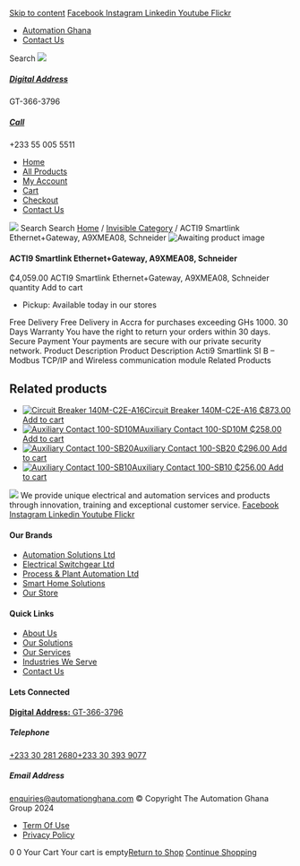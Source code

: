 [Skip to content](https://store.automationghana.com/product/acti9-smartlink-ethernetgateway-a9xmea08-schneider/#content)
[ Facebook ](https://www.facebook.com/automationgh/) [ Instagram ](https://www.instagram.com/automationgh/) [ Linkedin ](https://www.linkedin.com/company/the-automation-ghana-limited/) [ Youtube ](https://www.youtube.com/channel/UCurrRDUSm5oIW39VXjn1u0w) [ Flickr ](https://www.flickr.com/photos/181794037@N07/)
  * [ Automation Ghana ](https://automationghana.com)
  * [ Contact Us ](https://store.automationghana.com/contact/)


Search
[ ![](https://store.automationghana.com/wp-content/uploads/2024/04/Website-TAGG-Logo-BLUE.png) ](https://store.automationghana.com/)
[ ](https://maps.app.goo.gl/m4xeaagWCNbLk4jM6)
#####  [ Digital Address ](https://maps.app.goo.gl/m4xeaagWCNbLk4jM6)
GT-366-3796 
[ ](tel:+233550055511)
#####  [ Call ](tel:+233550055511)
+233 55 005 5511 
  * [Home](https://store.automationghana.com/)
  * [All Products](https://store.automationghana.com/shop/)
  * [My Account](https://store.automationghana.com/my-account/)
  * [Cart](https://store.automationghana.com/cart/)
  * [Checkout](https://store.automationghana.com/checkout/)
  * [Contact Us](https://store.automationghana.com/contact/)


[![](https://store.automationghana.com/wp-content/uploads/2024/04/AutomationGhana_logo_white.png)](https://store.automationghana.com)
Search
Search
[Home](https://store.automationghana.com) / [Invisible Category](https://store.automationghana.com/product-category/invisible-category/) / ACTI9 Smartlink Ethernet+Gateway, A9XMEA08, Schneider
![Awaiting product image](https://store.automationghana.com/wp-content/uploads/woocommerce-placeholder-600x600.png)
####  ACTI9 Smartlink Ethernet+Gateway, A9XMEA08, Schneider 
₵4,059.00
ACTI9 Smartlink Ethernet+Gateway, A9XMEA08, Schneider quantity
Add to cart
  * Pickup: Available today in our stores


Free Delivery 
Free Delivery in Accra for purchases exceeding GHs 1000. 
30 Days Warranty 
You have the right to return your orders within 30 days. 
Secure Payment 
Your payments are secure with our private security network. 
Product Description
Product Description
Acti9 Smartlink SI B – Modbus TCP/IP and Wireless communication module
Related Products 
## Related products
  * [![Circuit Breaker 140M-C2E-A16](https://store.automationghana.com/wp-content/uploads/2020/12/140M-C2E-A16-300x300.jpg)Circuit Breaker 140M-C2E-A16 ₵873.00 ](https://store.automationghana.com/product/circuit-breaker-140m-c2e-a16/)
[Add to cart](https://store.automationghana.com/product/acti9-smartlink-ethernetgateway-a9xmea08-schneider/?add-to-cart=2979)
  * [![Auxiliary Contact 100-SD10M](https://store.automationghana.com/wp-content/uploads/2020/12/100-SD10M-300x300.jpg)Auxiliary Contact 100-SD10M ₵258.00 ](https://store.automationghana.com/product/auxiliary-contact-100-sd10m/)
[Add to cart](https://store.automationghana.com/product/acti9-smartlink-ethernetgateway-a9xmea08-schneider/?add-to-cart=2959)
  * [![Auxiliary Contact 100-SB20](https://store.automationghana.com/wp-content/uploads/2020/11/Allen-Bradley-100S-300x300.jpg)Auxiliary Contact 100-SB20 ₵296.00 ](https://store.automationghana.com/product/auxiliary-contact-100-sb20/)
[Add to cart](https://store.automationghana.com/product/acti9-smartlink-ethernetgateway-a9xmea08-schneider/?add-to-cart=2956)
  * [![Auxiliary Contact 100-SB10](https://store.automationghana.com/wp-content/uploads/2020/11/Auxilliary-Contact-300x300.jpg)Auxiliary Contact 100-SB10 ₵256.00 ](https://store.automationghana.com/product/auxiliary-contact-100-sb10/)
[Add to cart](https://store.automationghana.com/product/acti9-smartlink-ethernetgateway-a9xmea08-schneider/?add-to-cart=2952)


![](https://store.automationghana.com/wp-content/uploads/2024/04/AutomationGhana_logo_white.png)
We provide unique electrical and automation services and products through innovation, training and exceptional customer service.
[ Facebook ](https://www.facebook.com/automationgh/) [ Instagram ](https://www.instagram.com/automationgh/) [ Linkedin ](https://www.linkedin.com/company/the-automation-ghana-limited/) [ Youtube ](https://www.youtube.com/channel/UCurrRDUSm5oIW39VXjn1u0w) [ Flickr ](https://www.flickr.com/photos/181794037@N07/)
#### Our Brands
  * [ Automation Solutions Ltd ](https://store.automationghana.com/product/acti9-smartlink-ethernetgateway-a9xmea08-schneider/)
  * [ Electrical Switchgear Ltd ](https://store.automationghana.com/product/acti9-smartlink-ethernetgateway-a9xmea08-schneider/)
  * [ Process & Plant Automation Ltd ](https://store.automationghana.com/product/acti9-smartlink-ethernetgateway-a9xmea08-schneider/)
  * [ Smart Home Solutions ](https://store.automationghana.com/product/acti9-smartlink-ethernetgateway-a9xmea08-schneider/)
  * [ Our Store ](https://store.automationghana.com/product/acti9-smartlink-ethernetgateway-a9xmea08-schneider/)


#### Quick Links
  * [ About Us ](https://store.automationghana.com/product/acti9-smartlink-ethernetgateway-a9xmea08-schneider/)
  * [ Our Solutions ](https://store.automationghana.com/product/acti9-smartlink-ethernetgateway-a9xmea08-schneider/)
  * [ Our Services ](https://store.automationghana.com/product/acti9-smartlink-ethernetgateway-a9xmea08-schneider/)
  * [ Industries We Serve ](https://store.automationghana.com/product/acti9-smartlink-ethernetgateway-a9xmea08-schneider/)
  * [ Contact Us ](https://store.automationghana.com/product/acti9-smartlink-ethernetgateway-a9xmea08-schneider/)


#### Lets Connected
[**Digital Address:** GT-366-3796](https://maps.app.goo.gl/m4xeaagWCNbLk4jM6)
#####  Telephone 
[ +233 30 281 2680](tel:+233302812680)[+233 30 393 9077](https://store.automationghana.com/product/acti9-smartlink-ethernetgateway-a9xmea08-schneider/+233303939077)
#####  Email Address 
enquiries@automationghana.com 
© Copyright The Automation Ghana Group 2024
  * [ Term Of Use ](https://store.automationghana.com/product/acti9-smartlink-ethernetgateway-a9xmea08-schneider/)
  * [ Privacy Policy ](https://store.automationghana.com/product/acti9-smartlink-ethernetgateway-a9xmea08-schneider/)


0
0
Your Cart
Your cart is empty[Return to Shop](https://store.automationghana.com/shop/)
[Continue Shopping](https://store.automationghana.com/product/acti9-smartlink-ethernetgateway-a9xmea08-schneider/)
